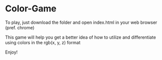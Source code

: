 # Color-Game

To play, just download the folder and open index.html in your web browser (pref. chrome)

This game will help you get a better idea of how to utilize and differentiate using colors in the rgb(x, y, z) format

Enjoy!
